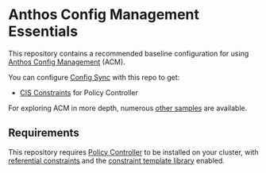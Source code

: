 # Anthos Config Management Essentials

This repository contains a recommended baseline configuration
for using [Anthos Config Management](https://cloud.google.com/anthos/config-management) (ACM).

You can configure [Config Sync](https://cloud.google.com/anthos-config-management/docs/config-sync-overview) with this repo to get:

- [CIS Constraints](https://github.com/GoogleCloudPlatform/acm-policy-controller-library/tree/master/bundles/cis-k8s-v1.5.1) for Policy Controller

For exploring ACM in more depth, numerous [other samples](https://github.com/GoogleCloudPlatform/anthos-config-management-samples) are available.

## Requirements

This repository requires [Policy Controller](https://cloud.google.com/anthos-config-management/docs/how-to/installing-policy-controller) to be installed on your cluster,
with [referential constraints](https://cloud.google.com/anthos-config-management/docs/how-to/creating-constraints#referential) and the [constraint template library](https://cloud.google.com/anthos-config-management/docs/reference/constraint-template-library) enabled.
